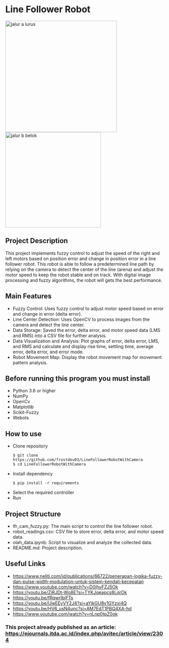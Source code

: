 # Line Follower Robot

<img src="https://github.com/frostdev03/LineFollowerRobotWithCamera/assets/77367592/a2509794-f0d6-42ac-abc3-c2dec53bb90c" alt="jalur a lurus" width="350"/> <img src="https://github.com/frostdev03/LineFollowerRobotWithCamera/assets/77367592/0e27cc69-067a-4140-a077-2cd0c7663780" alt="jalur b belok" width="300"/> 

## Project Description
This project implements fuzzy control to adjust the speed of the right and left motors based on position error and change in position error in a line follower robot. This robot is able to follow a predetermined line path by relying on the camera to detect the center of the line (arena) and adjust the motor speed to keep the robot stable and on track. With digital image processing and fuzzy algorithms, the robot will gets the best performance.

## Main Features
- Fuzzy Control: Uses fuzzy control to adjust motor speed based on error and change in error (delta error).
- Line Center Detection: Uses OpenCV to process images from the camera and detect the line center.
- Data Storage: Saved the error, delta error, and motor speed data (LMS and RMS) into a CSV file for further analysis.
- Data Visualization and Analysis: Plot graphs of error, delta error, LMS, and RMS and calculate and display rise time, settling time, average error, delta error, and error mode.
- Robot Movement Map: Display the robot movement map for movement pattern analysis.

## Before running this program you must install
- Python 3.6 or higher
- NumPy
- OpenCv
- Matplotlib
- Scikit-Fuzzy
- Webots

## How to use
- Clone repository
  ```
  $ git clone https://github.com/frostdev03/LineFollowerRobotWithCamera
  $ cd LineFollowerRobotWithCamera
  ```
- Install dependency
  ```
  $ pip install -r requirements
  ```
- Select the required controller
- Run 

## Project Structure
- lfr_cam_fuzzy.py: The main script to control the line follower robot.
- robot_readings.csv: CSV file to store error, delta error, and motor speed data.
- olah_data.ipynb: Script to visualize and analyze the collected data.
- README.md: Project description.

## Useful Links
- https://www.neliti.com/id/publications/66722/penerapan-logika-fuzzy-dan-pulse-width-modulation-untuk-sistem-kendali-kecepatan
- https://www.youtube.com/watch?v=D0jhvFZJ5Ok
- https://youtu.be/ZiRJDt-Wo8E?si=TYKJqeapcs8LqrDk
- https://youtu.be/fRqwrIbjFTs
- https://youtu.be/UieEEyVY2J4?si=aYjkGU8v1GYzxi4Q
- https://youtu.be/HV6_usN4unc?si=AM7EdT1PBQ4XA-hd
- https://www.youtube.com/watch?v=nLnp0tpZ0ok

### This project already published as an article: https://ejournals.itda.ac.id/index.php/avitec/article/view/2304
